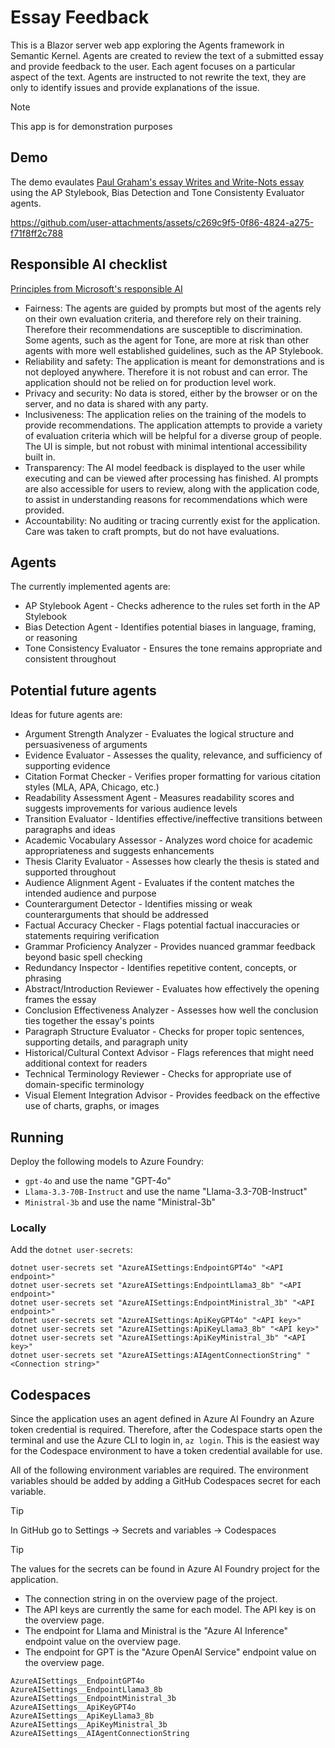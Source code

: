 # Essay Feedback

This is a Blazor server web app exploring the Agents framework in Semantic Kernel. Agents are
created to review the text of a submitted essay and provide feedback to the user. Each agent focuses
on a particular aspect of the text. Agents are instructed to not rewrite the text, they are only to
identify issues and provide explanations of the issue.

> [!NOTE]
> This app is for demonstration purposes

## Demo

The demo evaulates [Paul Graham's essay Writes and Write-Nots essay][] using the AP Stylebook,
Bias Detection and Tone Consistenty Evaluator agents.

https://github.com/user-attachments/assets/c269c9f5-0f86-4824-a275-f71f8ff2c788

[Paul Graham's essay Writes and Write-Nots essay]: https://www.paulgraham.com/writes.html

## Responsible AI checklist

[Principles from Microsoft's responsible AI](https://www.microsoft.com/en-us/ai/responsible-ai)

- Fairness: The agents are guided by prompts but most of the agents rely on their own evaluation criteria, and therefore rely on their training. Therefore their recommendations are susceptible to discrimination. Some agents, such as the agent for Tone, are more at risk than other agents with more well established guidelines, such as the AP Stylebook.
- Reliability and safety: The application is meant for demonstrations and is not deployed anywhere. Therefore it is not robust and can error. The application should not be relied on for production level work.
- Privacy and security: No data is stored, either by the browser or on the server, and no data is shared with any party.
- Inclusiveness: The application relies on the training of the models to provide recommendations. The application attempts to provide a variety of evaluation criteria which will be helpful for a diverse group of people. The UI is simple, but not robust with minimal intentional accessibility built in.
- Transparency: The AI model feedback is displayed to the user while executing and can be viewed after processing has finished. AI prompts are also accessible for users to review, along with the application code, to assist in understanding reasons for recommendations which were provided.
- Accountability: No auditing or tracing currently exist for the application. Care was taken to craft prompts, but do not have evaluations.

## Agents

The currently implemented agents are:

- AP Stylebook Agent - Checks adherence to the rules set forth in the AP Stylebook
- Bias Detection Agent - Identifies potential biases in language, framing, or reasoning
- Tone Consistency Evaluator - Ensures the tone remains appropriate and consistent throughout
 
## Potential future agents

Ideas for future agents are:

- Argument Strength Analyzer - Evaluates the logical structure and persuasiveness of arguments
- Evidence Evaluator - Assesses the quality, relevance, and sufficiency of supporting evidence
- Citation Format Checker - Verifies proper formatting for various citation styles (MLA, APA, Chicago, etc.)
- Readability Assessment Agent - Measures readability scores and suggests improvements for various audience levels
- Transition Evaluator - Identifies effective/ineffective transitions between paragraphs and ideas
- Academic Vocabulary Assessor - Analyzes word choice for academic appropriateness and suggests enhancements
- Thesis Clarity Evaluator - Assesses how clearly the thesis is stated and supported throughout
- Audience Alignment Agent - Evaluates if the content matches the intended audience and purpose
- Counterargument Detector - Identifies missing or weak counterarguments that should be addressed
- Factual Accuracy Checker - Flags potential factual inaccuracies or statements requiring verification
- Grammar Proficiency Analyzer - Provides nuanced grammar feedback beyond basic spell checking
- Redundancy Inspector - Identifies repetitive content, concepts, or phrasing
- Abstract/Introduction Reviewer - Evaluates how effectively the opening frames the essay
- Conclusion Effectiveness Analyzer - Assesses how well the conclusion ties together the essay's points
- Paragraph Structure Evaluator - Checks for proper topic sentences, supporting details, and paragraph unity
- Historical/Cultural Context Advisor - Flags references that might need additional context for readers
- Technical Terminology Reviewer - Checks for appropriate use of domain-specific terminology
- Visual Element Integration Advisor - Provides feedback on the effective use of charts, graphs, or images

## Running

Deploy the following models to Azure Foundry:

- `gpt-4o` and use the name "GPT-4o"
- `Llama-3.3-70B-Instruct` and use the name "Llama-3.3-70B-Instruct"
- `Ministral-3b` and use the name "Ministral-3b"

### Locally

Add the `dotnet user-secrets`:

```
dotnet user-secrets set "AzureAISettings:EndpointGPT4o" "<API endpoint>"
dotnet user-secrets set "AzureAISettings:EndpointLlama3_8b" "<API endpoint>"
dotnet user-secrets set "AzureAISettings:EndpointMinistral_3b" "<API endpoint>"
dotnet user-secrets set "AzureAISettings:ApiKeyGPT4o" "<API key>"
dotnet user-secrets set "AzureAISettings:ApiKeyLlama3_8b" "<API key>"
dotnet user-secrets set "AzureAISettings:ApiKeyMinistral_3b" "<API key>"
dotnet user-secrets set "AzureAISettings:AIAgentConnectionString" "<Connection string>"
```

## Codespaces

Since the application uses an agent defined in Azure AI Foundry an Azure token credential is required. Therefore, after the Codespace starts open the terminal and use the Azure CLI to login in, `az login`. This is the easiest way for the Codespace environment to have a token credential available for use.

All of the following environment variables are required. The environment variables should be added by adding a GitHub Codespaces secret for each variable.


> [!TIP]
> In GitHub go to Settings -> Secrets and variables -> Codespaces

> [!TIP]
> The values for the secrets can be found in Azure AI Foundry project for the application.
> - The connection string in on the overview page of the project.
> - The API keys are currently the same for each model. The API key is on the overview page.
> - The endpoint for Llama and Ministral is the "Azure AI Inference" endpoint value on the overview page.
> - The endpoint for GPT is the "Azure OpenAI Service" endpoint value on the overview page.

```
AzureAISettings__EndpointGPT4o
AzureAISettings__EndpointLlama3_8b
AzureAISettings__EndpointMinistral_3b
AzureAISettings__ApiKeyGPT4o
AzureAISettings__ApiKeyLlama3_8b
AzureAISettings__ApiKeyMinistral_3b
AzureAISettings__AIAgentConnectionString
```
